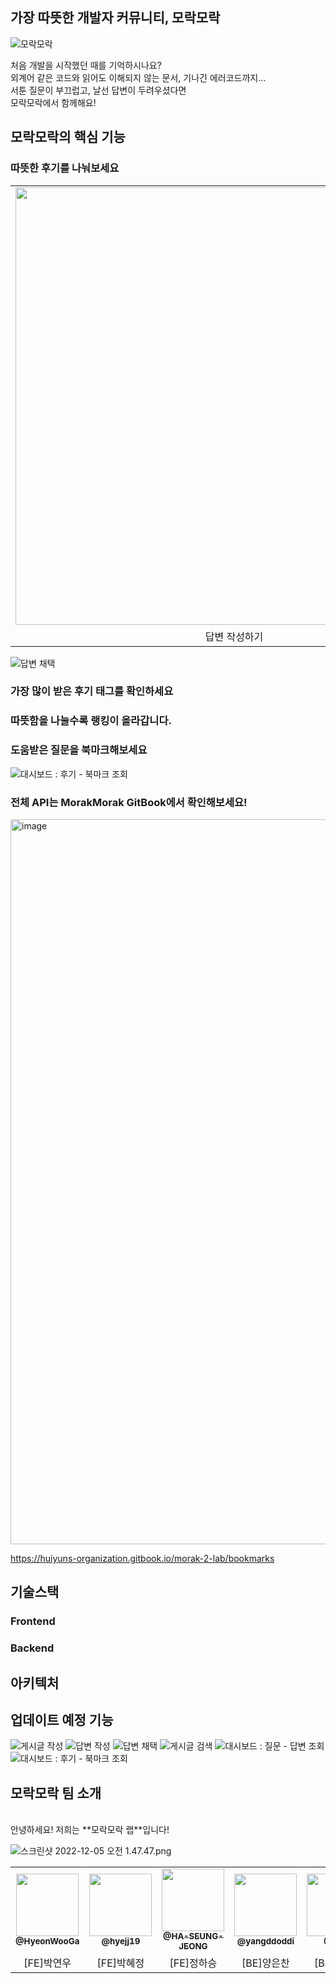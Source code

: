 ##  가장 따뜻한 개발자 커뮤니티, 모락모락
![ 모락모락](https://user-images.githubusercontent.com/102589253/205538117-219ce4e9-068c-4e9f-a373-38ce000a50f1.png)

처음 개발을 시작했던 때를 기억하시나요?<br/>
외계어 같은 코드와 읽어도 이해되지 않는 문서, 기나긴 에러코드까지… <br/>
서툰 질문이 부끄럽고, 날선 답변이 두려우셨다면<br/>
모락모락에서 함께해요!<br/>


##  모락모락의 핵심 기능

###  따뜻한 후기를 나눠보세요
<table>
  
  <tr>
      <td align="center">
    <img src="https://user-images.githubusercontent.com/89173923/205502684-9085d4b7-df5e-4cd1-acef-0e8218a569ce.gif"width="700px;" alt=""/><br/>
    </td>
     <td align="center">
       <img src="https://user-images.githubusercontent.com/89173923/205502730-605aa86e-ca6e-4f66-9dcd-4af322de4b1e.gif" width="700px;" alt=""/><br/>
    </td>

</tr>
      <td align="center">답변 작성하기</td>
      <td align="center">답변 채택하기</td>
</tr>

</table>

![답변 채택](https://user-images.githubusercontent.com/89173923/205502730-605aa86e-ca6e-4f66-9dcd-4af322de4b1e.gif)

### 가장 많이 받은 후기 태그를 확인하세요



### 따뜻함을 나눌수록 랭킹이 올라갑니다. 


### 도움받은 질문을 북마크해보세요

![대시보드 : 후기 - 북마크 조회](https://user-images.githubusercontent.com/89173923/205503263-11dd3f94-dcbd-46a1-9efa-041969b0bf8b.gif)

### 전체 API는 MorakMorak GitBook에서 확인해보세요!
<img width="1160" alt="image" src="https://user-images.githubusercontent.com/102589253/205534052-fdc4939c-9815-462b-90b9-d782b49e3b13.png">

https://huiyuns-organization.gitbook.io/morak-2-lab/bookmarks


## 기술스택  
### Frontend
### Backend

## 아키텍처



## 업데이트 예정 기능



![게시글 작성](https://user-images.githubusercontent.com/89173923/205502592-eceb18ff-b442-4ff3-b73a-f02b30cdac50.gif)
![답변 작성](https://user-images.githubusercontent.com/89173923/205502684-9085d4b7-df5e-4cd1-acef-0e8218a569ce.gif)
![답변 채택](https://user-images.githubusercontent.com/89173923/205502730-605aa86e-ca6e-4f66-9dcd-4af322de4b1e.gif)
![게시글 검색](https://user-images.githubusercontent.com/89173923/205502882-1745f77d-c5d5-4ef7-bb7e-7c2c69d779c6.gif)
![대시보드 : 질문 - 답변 조회](https://user-images.githubusercontent.com/89173923/205503526-102e03dd-1ade-4d97-9b97-5fc8cf9872f2.gif)
![대시보드 : 후기 - 북마크 조회](https://user-images.githubusercontent.com/89173923/205503263-11dd3f94-dcbd-46a1-9efa-041969b0bf8b.gif)



## 모락모락 팀 소개
</br>
안녕하세요! 저희는 **모락모락 랩**입니다!

![스크린샷 2022-12-05 오전 1.47.47.png](https://s3-us-west-2.amazonaws.com/secure.notion-static.com/bc576024-cdfd-462b-bc6e-5e4cef85575b/%E1%84%89%E1%85%B3%E1%84%8F%E1%85%B3%E1%84%85%E1%85%B5%E1%86%AB%E1%84%89%E1%85%A3%E1%86%BA_2022-12-05_%E1%84%8B%E1%85%A9%E1%84%8C%E1%85%A5%E1%86%AB_1.47.47.png)

<table>
  <tr>
  <td align="center"><a href="https://github.com/HyeonWooGa"><img src="https://avatars.githubusercontent.com/u/101603474?v=4" width="100px;" alt=""/><br /><sub><b>@HyeonWooGa</b></sub></a><br /></td>
     <td align="center"><a href="https://github.com/hyejj19"><img src="https://avatars.githubusercontent.com/u/89173923?v=4" width="100px;" alt=""/><br /><sub><b>@hyejj19</b></sub></a><br /></td>
     <td align="center"><a href="https://github.com/HA-SEUNG-JEONG"><img src="https://avatars.githubusercontent.com/u/88266129?v=4" width="100px;" alt=""/><br /><sub><b>@HA-SEUNG-JEONG</b></sub></a><br /></td>
    <td align="center"><a href="https://github.com/yangddoddi"><img src="https://avatars.githubusercontent.com/u/97802103?v=4" width="100px;" alt=""/><br /><sub><b>@yangddoddi</b></sub></a><br />
     <td align="center"><a href="https://github.com/Tldkt"><img src="https://avatars.githubusercontent.com/u/102589253?v=4" width="100px;" alt=""/><br /><sub><b>@Tldkt</b></sub></a><br />
     <td align="center"><a href="https://github.com/Shawn9948"><img src="https://avatars.githubusercontent.com/u/104377048?v=4" width="100px;" alt=""/><br /><sub><b>@Shawn9948</b></sub></a><br /></td>

</tr>
      <td align="center">[FE]박연우</td>
      <td align="center">[FE]박혜정</td>
      <td align="center">[FE]정하승</td>
      <td align="center">[BE]양은찬</td>
      <td align="center">[BE]정희윤</td>
      <td align="center">[BE]백시온</td>
</tr>
</table>


